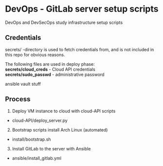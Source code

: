# DevOps - GitLab server setup scripts
DevOps and DevSecOps study infrastructure setup scripts

## Credentials
secrets/ -directory is used to fetch credentials from, and is not included in this repo for obvious reasons. 

The following files are used in deploy phase:  
**secrets/cloud_creds** - Cloud API credentials  
**secrets/sudo_passwd** - administrative password  

ansible vault stuff  

## Process
1. Deploy VM instance to cloud with cloud-API scripts
- cloud-API/deploy_server.py

2. Bootstrap scripts install Arch Linux (automated)
- install/bootstrap.sh

3. Install GitLab to the server with Ansible
- ansible/install_gitlab.yml
